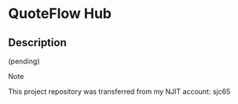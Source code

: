 # QuoteFlow Hub

## Description  
(pending)

> [!NOTE]  
> This project repository was transferred from my NJIT account: sjc65
